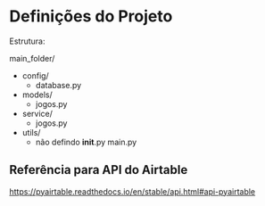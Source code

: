 # Definições do Projeto

Estrutura:

main_folder/
- config/
	- database.py
- models/
	- jogos.py
- service/
	- jogos.py
- utils/
	- não defindo
__init__.py
main.py

## Referência para API do Airtable

https://pyairtable.readthedocs.io/en/stable/api.html#api-pyairtable
